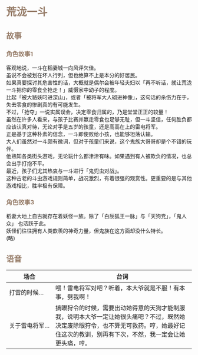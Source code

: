 # <font style="color:#967c68;">荒泷一斗</font>
## <font style="color:#967c68;">故事</font>
### <font style="color:#967c68;">角色故事1</font>
客观地说，一斗在稻妻城一向风评欠佳。  
虽说不会被划在坏人行列，但也绝算不上是本分的好居民。  
如果真要探讨其危害性的话，大概就是偶尔会被年轻夫妇以「再不听话，就让荒泷一斗把你的零食全抢走！」威慑家中幼子的程度。  
比起「被大貉妖叼进深山」，或者「被将军大人砌进神像」，这句话的杀伤力在于，失去零食的惨剧真的有可能发生。  
不过，「抢夺」一说实属误会，决定零食归属的，乃是堂堂正正的较量！  
虽然在许多人看来，与孩子比赛并赢走零食也足够无耻，但一斗坚信，任何胜负都应该认真对待，无论对手是五岁的孩童，还是高高在上的雷电将军。  
正是基于这种朴素的信念，一斗即使败给小孩，也能够坦荡认输。  
大人们虽然对一斗颇有微词，但对于孩童们来说，这个鬼族大哥哥却是个不错的玩伴。  
他熟知各类街头游戏，无论玩什么都津津有味。如果遇到有人被欺负的情况，也总会出手打抱不平。  
最近，孩子们尤其热衷与一斗进行「鬼兜虫对战」。  
这种古老的斗虫游戏规则简单，战况激烈，有着很强的观赏性。更重要的是与其他游戏相比，胜率极有保障。



### <font style="color:#967c68;">角色故事3</font>
稻妻大地上自古就存在着妖怪一族。除了「白辰狐王一脉」与「天狗党」，「鬼人众」 也活跃于此。  
妖怪们往往拥有人类歆羡的神奇力量，但鬼族在这方面却没什么特长。  
(略)





## <font style="color:#967c68;">语音</font>

<table>
        <thead>
            <tr>
                <th>场合</th>
                <th>台词</th>
            </tr>
        </thead>
        <tbody>
            <tr>
                <td> 打雷的时候…</td>
                <td>
                    喂！雷电将军对吧？听着，本大爷就是不服！有本事，劈我啊！
                </td>
            </tr>
            <tr>
                <td class = "audio-tbale" > 关于雷电将军…</td>
                <td>
                    搞眼狩令的时候，需要出动她得意的天狗才能制服我，说明本大爷一定让她很头痛吧？不过，既然她决定废除眼狩令，也不算无可救药。哼，她最好记住这次的教训，别再有下次，不然，我一定会让她更头痛，哼。
                </td>
            </tr>
        </tbody>
</table>

<style>
    .audio-tbale {
    white-space: nowrap; /* 防止内容换行 */
}
</style>

